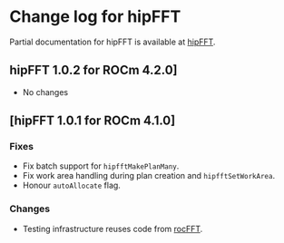 # Change log for hipFFT

Partial documentation for hipFFT is available at [hipFFT].

## hipFFT 1.0.2 for ROCm 4.2.0]

- No changes

## [hipFFT 1.0.1 for ROCm 4.1.0]

### Fixes
- Fix batch support for `hipfftMakePlanMany`.
- Fix work area handling during plan creation and `hipfftSetWorkArea`.
- Honour `autoAllocate` flag.

### Changes
- Testing infrastructure reuses code from [rocFFT].

[rocFFT]: https://github.com/ROCmSoftwarePlatform/rocFFT
[hipFFT]: https://github.com/ROCmSoftwarePlatform/hipFFT
[hipfft.readthedocs.io]: https://rocfft.readthedocs.io/en/latest/
